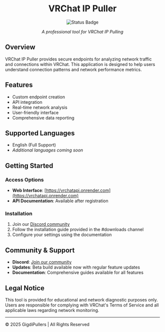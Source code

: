 <div align="center">

# VRChat IP Puller

![Status Badge](https://uptime.betterstack.com/status-badges/v1/monitor/1p3c7.svg)

*A professional tool for VRChat IP Pulling*

</div>

## Overview

VRChat IP Puller provides secure endpoints for analyzing network traffic and connections within VRChat. This application is designed to help users understand connection patterns and network performance metrics.

## Features

- Custom endpoint creation
- API integration
- Real-time network analysis
- User-friendly interface
- Comprehensive data reporting

## Supported Languages

- English (Full Support)
- *Additional languages coming soon*

## Getting Started

### Access Options

- **Web Interface**: [https://vrchatapi.onrender.com](https://vrchatapi.onrender.com)
- **API Documentation**: Available after registration

### Installation

1. Join our [Discord community](https://discord.gg/7cyrKZcj8W)
2. Follow the installation guide provided in the #downloads channel
3. Configure your settings using the documentation

## Community & Support

- **Discord**: [Join our community](https://discord.gg/7cyrKZcj8W)
- **Updates**: Beta build available now with regular feature updates
- **Documentation**: Comprehensive guides available for all features

## Legal Notice

This tool is provided for educational and network diagnostic purposes only. Users are responsible for complying with VRChat's Terms of Service and all applicable laws regarding network monitoring.

---

© 2025 GigdiPullers | All Rights Reserved
